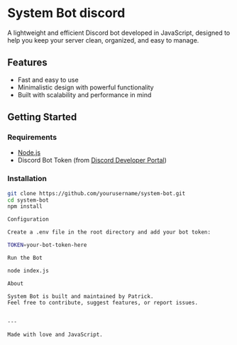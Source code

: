 # System Bot discord 

A lightweight and efficient Discord bot developed in JavaScript, designed to help you keep your server clean, organized, and easy to manage.

## Features

- Fast and easy to use
- Minimalistic design with powerful functionality
- Built with scalability and performance in mind

## Getting Started

### Requirements
- [Node.js](https://nodejs.org/) 
- Discord Bot Token (from [Discord Developer Portal](https://discord.com/developers/applications))

### Installation

```bash
git clone https://github.com/yourusername/system-bot.git
cd system-bot
npm install

Configuration

Create a .env file in the root directory and add your bot token:

TOKEN=your-bot-token-here

Run the Bot

node index.js

About

System Bot is built and maintained by Patrick.
Feel free to contribute, suggest features, or report issues.


---

Made with love and JavaScript.

